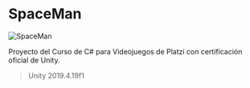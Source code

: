 # SpaceMan

![SpaceMan](https://static.platzi.com/media/landing-projects/imagen-proyecto-C-SHARP.png)

Proyecto del Curso de C# para Videojuegos de Platzi con certificación oficial de Unity.
> Unity 2019.4.19f1
